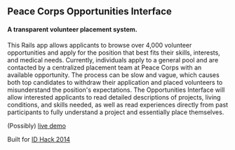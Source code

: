 ## Peace Corps Opportunities Interface
#### A transparent volunteer placement system.

This Rails app allows applicants to browse over 4,000 volunteer opportunities and apply for the position that best fits their skills, interests, and medical needs. Currently, individuals apply to a general pool and are contacted by a centralized placement team at Peace Corps with an available opportunity. The process can be slow and vague, which causes both top candidates to withdraw their application and placed volunteers to misunderstand the position's expectations. The Opportunities Interface will allow interested applicants to read detailed descriptions of projects, living conditions, and skills needed, as well as read experiences directly from past participants to fully understand a project and essentially place themselves.

(Possibly) [live demo](http://peace-corps-search.herokuapp.com)

Built for [ID Hack 2014](http://http://idhack.developersfordevelopment.org/)